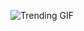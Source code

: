 ![Trending GIF](https://media3.giphy.com/media/v1.Y2lkPThiYjIxNzcycWQxMXdkdXB4c3hycm41YmJ5Y3owMWZoa2NnMXBwdHZrYWl2bmhvNCZlcD12MV9naWZzX3NlYXJjaCZjdD1n/bGgsc5mWoryfgKBx1u/giphy.gif)
